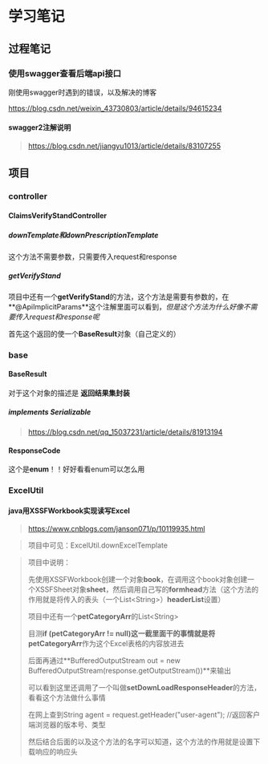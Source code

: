 # 学习笔记

## 过程笔记

### 使用swagger查看后端api接口

刚使用swagger时遇到的错误，以及解决的博客

https://blog.csdn.net/weixin_43730803/article/details/94615234

#### swagger2注解说明

> https://blog.csdn.net/jiangyu1013/article/details/83107255

## 项目

### controller

#### ClaimsVerifyStandController

##### downTemplate和downPrescriptionTemplate

这个方法不需要参数，只需要传入request和response

##### getVerifyStand

项目中还有一个**getVerifyStand**的方法，这个方法是需要有参数的，在**@ApiImplicitParams**这个注解里面可以看到，*但是这个方法为什么好像不需要传入request和response呢*

首先这个返回的使一个**BaseResult**对象（自己定义的）

### base

#### BaseResult

对于这个对象的描述是 **返回结果集封装**

##### implements Serializable

> https://blog.csdn.net/qq_15037231/article/details/81913194

#### ResponseCode

这个是**enum**！！好好看看enum可以怎么用

### ExcelUtil

#### java用XSSFWorkbook实现读写Excel

> https://www.cnblogs.com/janson071/p/10119935.html

> 项目中可见：ExcelUtil.downExcelTemplate

> 项目中说明：
>
> 先使用XSSFWorkbook创建一个对象**book**，在调用这个book对象创建一个XSSFSheet对象**sheet**，然后调用自己写的**formhead**方法（这个方法的作用就是将传入的表头（一个List\<String\>）**headerList**设置）
>
> 
>
> 项目中还有一个**petCategoryArr**的List\<String\>
>
> 目测**if (petCategoryArr != null)**这一截里面干的事情就是将**petCategoryArr**作为这个Excel表格的内容放进去
>
> 
>
> 后面再通过**BufferedOutputStream out = new BufferedOutputStream(response.getOutputStream())**来输出
>
> 可以看到这里还调用了一个叫做**setDownLoadResponseHeader**的方法，看看这个方法做什么事情
>
> 在网上查到String agent = request.getHeader("user-agent");  //返回客户端浏览器的版本号、类型
>
> 然后结合后面的以及这个方法的名字可以知道，这个方法的作用就是设置下载响应的响应头